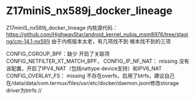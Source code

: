 # Z17miniS_nx589j_docker_lineage
Z17miniS_nx589j_docker_lineage
内核源代码： https://github.com/HighwayStar/android_kernel_nubia_msm8976/tree/staging/cm-14.1-nx591j 由于内核版本太老，有几项找不到 根本找不到的三项

CONFIG_CGROUP_BPF：缺少 开启了关联项CONFIG_NETFILTER_XT_MATCH_BPF，
CONFIG_IP_NF_NAT： missing 没有该配置，开启了IPV4_NAT（包括nattype device支持）和IPV6_NAT
CONFIG_OVERLAY_FS： missing 不存在overfs，启用了btrfs，建议自己在/data/data/com.termux/files/usr/etc/docker/daemon.jsoni修改storage driver为btrfs //
